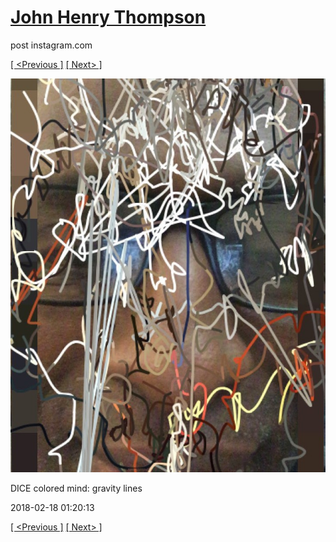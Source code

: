 # [John Henry Thompson](../README.md)
post instagram.com

[[ <Previous ]](2018-02-19-1.md) [[ Next> ]](2018-02-18-2.md)

[![](../media/2018-02-18/DICE-colored-mind-gravity-lines.jpg)](../README.md)

DICE colored mind: gravity lines

2018-02-18 01:20:13

[[ <Previous ]](2018-02-19-1.md) [[ Next> ]](2018-02-18-2.md)